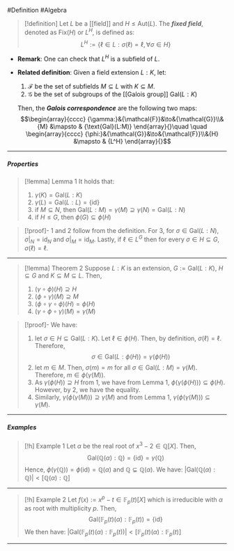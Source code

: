 #Definition #Algebra 

> [!definition]
> Let $L$ be a [[field]] and $H\leq \text{Aut}(L)$. The ***fixed field***, denoted as $\text{Fix}(H)$ or $L^H$, is defined as: $$L^H:=\{ \ell\in L:\sigma(\ell)=\ell, \forall\sigma\in H \}$$
- **Remark**: One can check that $L^H$ is a subfield of $L$. 
- **Related definition**: Given a field extension $L:K$, let:
   1. $\mathcal{F}$ be the set of subfields $M\subseteq L$ with $K\subseteq M$.
   2. $\mathcal{G}$ be the set of subgroups of the [[Galois group]] $\text{Gal}(L:K)$
      
  Then, the ***Galois correspondence*** are the following two maps: $$\begin{array}{cccc} {\gamma:}&{\mathcal{F}}&\to&{\mathcal{G}}\\&{M} &\mapsto & {\text{Gal}(L:M)} \end{array}{}\quad \quad \begin{array}{cccc} {\phi:}&{\mathcal{G}}&\to&{\mathcal{F}}\\&{H} &\mapsto & {L^H} \end{array}{}$$
---
##### Properties
> [!lemma] Lemma 1
It holds that: 
> 1. $\gamma(K)=\text{Gal}(L:K)$
> 2. $\gamma(L)=\text{Gal}(L:L)=\{ \text{id} \}$
> 3. if $M\subseteq N$, then $\text{Gal}(L:M)=\gamma(M)\supseteq \gamma(N)= \text{Gal}(L:N)$
> 4. if $H\leq G$, then $\phi(G)\subseteq \phi(H)$

> [!proof]-
> 1 and 2 follow from the definition. For 3, for $\sigma\in \text{Gal}(L:N)$, $\sigma|_{N}=\text{id}_{N}$ and $\sigma|_{M}=\text{id}_{M}$. Lastly, if $\ell\in L^G$ then for every $\sigma\in H\subseteq G$, $\sigma(\ell)=\ell$. 
---
> [!lemma] Theorem 2
> Suppose $L:K$ is an extension, $G:=\text{Gal}(L:K)$, $H\subseteq G$ and $K\subseteq M\subseteq L$. Then, 
> 1. $(\gamma \circ\phi)(H) \supseteq H$
> 2. $(\phi \circ\gamma)(M)\supseteq M$
> 3. $(\phi \circ\gamma \circ\phi)(H)=\phi(H)$
> 4. $(\gamma \circ\phi \circ\gamma)(M)=\gamma(M)$

> [!proof]-
> We have: 
> 1. let $\sigma\in H\subseteq \text{Gal}(L:K)$. Let $\ell\in \phi(H)$. Then, by definition, $\sigma(\ell)=\ell$. Therefore, $$\sigma\in \text{Gal}(L:\phi(H))=\gamma(\phi(H))$$
> 2. let $m\in M$. Then, $\sigma(m)=m$ for all $\sigma\in \text{Gal}(L:M)=\gamma(M)$. Therefore, $m\in \phi(\gamma(M))$.
> 3. As $\gamma(\phi(H))\supseteq H$ from 1, we have from Lemma 1, $\phi(\gamma(\phi(H)))\subseteq \phi(H)$. However, by 2, we have the equality.
> 4. Similarly, $\gamma(\phi(\gamma(M)))\supseteq\gamma(M)$ and from Lemma 1, $\gamma(\phi(\gamma(M)))\subseteq\gamma(M)$.
---
##### Examples
> [!h] Example 1
> Let $\alpha$ be the real root of $x^3-2\in \mathbb{Q}[X]$. Then, $$\text{Gal}(\mathbb{Q}(\alpha):\mathbb{Q})=\{ \text{id} \}=\gamma(\mathbb{Q})$$Hence, $\phi(\gamma(\mathbb{Q}))=\phi(\text{id})=\mathbb{Q}(\alpha)$ and $\mathbb{Q}\subsetneq \mathbb{Q}(\alpha)$. We have: $\left| \text{Gal}(\mathbb{Q}(\alpha):\mathbb{Q}) \right|<[\mathbb{Q}(\alpha):\mathbb{Q}]$
---
> [!h] Example 2
> Let $f(x):=x^p-t\in\mathbb{F}_{p}(t)[X]$ which is irreducible with $\alpha$ as root with multiplicity $p$. Then, $$\text{Gal}(\mathbb{F}_{p}(t)(\alpha):\mathbb{F}_{p}(t))=\{ \text{id} \}$$We then have: $\left| \text{Gal}(\mathbb{F}_{p}(t)(\alpha):\mathbb{F}_{p}(t)) \right|<[\mathbb{F}_{p}(t)(\alpha):\mathbb{F}_{p}(t)]$
---
